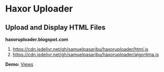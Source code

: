 # Haxor Uploader
## Upload and Display HTML Files
<strong>haxoruploader.blogspot.com</strong>
<ol>
<li><a href="https://cdn.jsdelivr.net/gh/samuelpasaribu/haxoruploader/html.js">https://cdn.jsdelivr.net/gh/samuelpasaribu/haxoruploader/html.js</a></li>
<li><a href="https://cdn.jsdelivr.net/gh/samuelpasaribu/haxoruploader/algoritma.js">https://cdn.jsdelivr.net/gh/samuelpasaribu/haxoruploader/algoritma.js</a></li>
</ol>
<strong>Demo:</strong>
<a href="https://haxoruploader.blogspot.com">Views</a>
